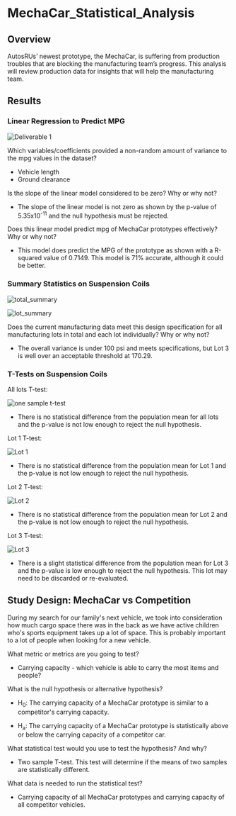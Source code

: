# MechaCar_Statistical_Analysis

## Overview

AutosRUs’ newest prototype, the MechaCar, is suffering from production troubles that are blocking the manufacturing team’s progress.  This analysis will review production data for insights that will help the manufacturing team.

## Results

### Linear Regression to Predict MPG

![Deliverable 1](https://user-images.githubusercontent.com/95720986/161442840-565e41c7-bc62-483f-aae1-ed453ce1cc00.png)

Which variables/coefficients provided a non-random amount of variance to the mpg values in the dataset?
- Vehicle length
- Ground clearance

Is the slope of the linear model considered to be zero? Why or why not?
- The slope of the linear model is not zero as shown by the p-value of 5.35x10<sup>-11</sup> and the null hypothesis must be rejected.

Does this linear model predict mpg of MechaCar prototypes effectively? Why or why not?
- This model does predict the MPG of the prototype as shown with a R-squared value of 0.7149.  This model is 71% accurate, although it could be better.

### Summary Statistics on Suspension Coils

![total_summary](https://user-images.githubusercontent.com/95720986/161442537-0bf14537-33b7-4627-8d33-bd6c8ca03a22.png)

![lot_summary](https://user-images.githubusercontent.com/95720986/161442544-ee8f9b12-cd8d-499c-9298-be4f77a72499.png)

Does the current manufacturing data meet this design specification for all manufacturing lots in total and each lot individually? Why or why not?
- The overall variance is under 100 psi and meets specifications, but Lot 3 is well over an acceptable threshold at 170.29.

### T-Tests on Suspension Coils

All lots T-test:

![one sample t-test](https://user-images.githubusercontent.com/95720986/161442669-3868ddb8-e252-4745-a4d9-3a193dea8226.png)

- There is no statistical difference from the population mean for all lots and the p-value is not low enough to reject the null hypothesis.


Lot 1 T-test:

![Lot 1](https://user-images.githubusercontent.com/95720986/162633015-b91c98e7-3f03-4efc-8151-a019adb026b5.png)

- There is no statistical difference from the population mean for Lot 1 and the p-value is not low enough to reject the null hypothesis.

Lot 2 T-test:

![Lot 2](https://user-images.githubusercontent.com/95720986/162633024-7dfcd200-864e-4906-8892-504cb97c0560.png)

- There is no statistical difference from the population mean for Lot 2 and the p-value is not low enough to reject the null hypothesis.

Lot 3 T-test:

![Lot 3](https://user-images.githubusercontent.com/95720986/162633034-09bd6195-a91f-4c86-b1b4-4aafbc9bf299.png)

- There is a slight statistical difference from the population mean for Lot 3 and the p-value is low enough to reject the null hypothesis.  This lot may need to be discarded or re-evaluated.


## Study Design: MechaCar vs Competition

During my search for our family's next vehicle, we took into consideration how much cargo space there was in the back as we have active children who's sports equipment takes up a lot of space.  This is probably important to a lot of people when looking for a new vehicle.  

What metric or metrics are you going to test?

- Carrying capacity - which vehicle is able to carry the most items and people?

What is the null hypothesis or alternative hypothesis?

- H<sub>0</sub>: The carrying capacity of a MechaCar prototype is similar to a competitor's carrying capacity.

- H<sub>a</sub>: The carrying capacity of a MechaCar prototype is statistically above or below the carrying capacity of a competitor car.

What statistical test would you use to test the hypothesis? And why?

- Two sample T-test.  This test will determine if the means of two samples are statistically different.

What data is needed to run the statistical test?

- Carrying capacity of all MechaCar prototypes and carrying capacity of all competitor vehicles.
